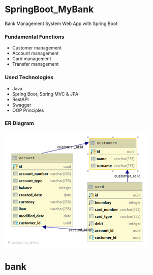 # SpringBoot_MyBank
Bank Management System Web App with Spring Boot

### Fundamental Functions
- Customer management
- Account management
- Card management
- Transfer management

### Used Technologies
- Java
- Spring Boot, Spring MVC & JPA
- RestAPI
- Swagger
- OOP Principles

### ER Diagram
![alt text](https://github.com/shubhambshrivastav/bank/blob/main/er_diagram.png)
# bank
